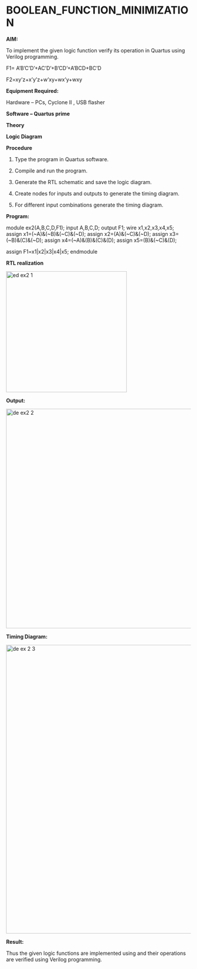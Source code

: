 # BOOLEAN_FUNCTION_MINIMIZATION

**AIM:**

To implement the given logic function verify its operation in Quartus using Verilog programming.

F1= A’B’C’D’+AC’D’+B’CD’+A’BCD+BC’D 

F2=xy’z+x’y’z+w’xy+wx’y+wxy

**Equipment Required:**

Hardware – PCs, Cyclone II , USB flasher

**Software – Quartus prime**

**Theory**

**Logic Diagram**

**Procedure**

1.	Type the program in Quartus software.

2.	Compile and run the program.

3.	Generate the RTL schematic and save the logic diagram.

4.	Create nodes for inputs and outputs to generate the timing diagram.

5.	For different input combinations generate the timing diagram.


**Program:**

module ex2(A,B,C,D,F1);
input A,B,C,D;
output F1;
wire x1,x2,x3,x4,x5;
assign x1=(~A)&(~B)&(~C)&(~D);
assign x2=(A)&(~C)&(~D);
assign x3=(~B)&(C)&(~D);
assign x4=(~A)&(B)&(C)&(D);
assign x5=(B)&(~C)&(D);

assign F1=x1|x2|x3|x4|x5;
endmodule


**RTL realization**


<img width="329" alt="ed ex2 1" src="https://github.com/Mythili7339267708/BOOLEAN_FUNCTION_MINIMIZATION/assets/144260246/33274556-a0d6-48d3-89d7-d972a5843668">


**Output:**


<img width="597" alt="de ex2 2" src="https://github.com/Mythili7339267708/BOOLEAN_FUNCTION_MINIMIZATION/assets/144260246/616c072e-3990-4fc1-b53a-cae5ee40c7a7">


**Timing Diagram:**


<img width="785" alt="de ex 2 3" src="https://github.com/Mythili7339267708/BOOLEAN_FUNCTION_MINIMIZATION/assets/144260246/902260b9-1a1c-413e-b4e5-242b31ea89e4">




**Result:**

Thus the given logic functions are implemented using and their operations are verified using Verilog programming.

